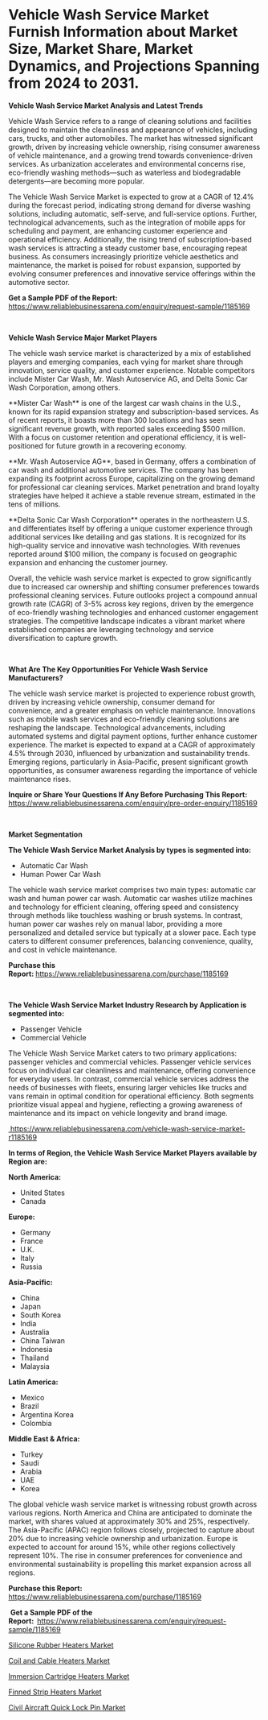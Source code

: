 <p><h1>Vehicle Wash Service Market Furnish Information about Market Size, Market Share, Market Dynamics, and Projections Spanning from 2024 to 2031.</h1></p><p><strong>Vehicle Wash Service Market Analysis and Latest Trends</strong></p>
<p><p>Vehicle Wash Service refers to a range of cleaning solutions and facilities designed to maintain the cleanliness and appearance of vehicles, including cars, trucks, and other automobiles. The market has witnessed significant growth, driven by increasing vehicle ownership, rising consumer awareness of vehicle maintenance, and a growing trend towards convenience-driven services. As urbanization accelerates and environmental concerns rise, eco-friendly washing methods—such as waterless and biodegradable detergents—are becoming more popular.</p><p>The Vehicle Wash Service Market is expected to grow at a CAGR of 12.4% during the forecast period, indicating strong demand for diverse washing solutions, including automatic, self-serve, and full-service options. Further, technological advancements, such as the integration of mobile apps for scheduling and payment, are enhancing customer experience and operational efficiency. Additionally, the rising trend of subscription-based wash services is attracting a steady customer base, encouraging repeat business. As consumers increasingly prioritize vehicle aesthetics and maintenance, the market is poised for robust expansion, supported by evolving consumer preferences and innovative service offerings within the automotive sector.</p></p>
<p><strong>Get a Sample PDF of the Report:&nbsp;</strong> <a href="https://www.reliablebusinessarena.com/enquiry/request-sample/1185169?utm_campaign=1347&utm_medium=2&utm_source=Github&utm_content=ia&utm_term=22102024&utm_id=vehicle-wash-service">https://www.reliablebusinessarena.com/enquiry/request-sample/1185169</a></p>
<p>&nbsp;</p>
<p><strong>Vehicle Wash Service Major Market Players</strong></p>
<p><p>The vehicle wash service market is characterized by a mix of established players and emerging companies, each vying for market share through innovation, service quality, and customer experience. Notable competitors include Mister Car Wash, Mr. Wash Autoservice AG, and Delta Sonic Car Wash Corporation, among others.</p><p>**Mister Car Wash** is one of the largest car wash chains in the U.S., known for its rapid expansion strategy and subscription-based services. As of recent reports, it boasts more than 300 locations and has seen significant revenue growth, with reported sales exceeding $500 million. With a focus on customer retention and operational efficiency, it is well-positioned for future growth in a recovering economy.</p><p>**Mr. Wash Autoservice AG**, based in Germany, offers a combination of car wash and additional automotive services. The company has been expanding its footprint across Europe, capitalizing on the growing demand for professional car cleaning services. Market penetration and brand loyalty strategies have helped it achieve a stable revenue stream, estimated in the tens of millions.</p><p>**Delta Sonic Car Wash Corporation** operates in the northeastern U.S. and differentiates itself by offering a unique customer experience through additional services like detailing and gas stations. It is recognized for its high-quality service and innovative wash technologies. With revenues reported around $100 million, the company is focused on geographic expansion and enhancing the customer journey.</p><p>Overall, the vehicle wash service market is expected to grow significantly due to increased car ownership and shifting consumer preferences towards professional cleaning services. Future outlooks project a compound annual growth rate (CAGR) of 3-5% across key regions, driven by the emergence of eco-friendly washing technologies and enhanced customer engagement strategies. The competitive landscape indicates a vibrant market where established companies are leveraging technology and service diversification to capture growth.</p></p>
<p>&nbsp;</p>
<p><strong>What Are The Key Opportunities For Vehicle Wash Service Manufacturers?</strong></p>
<p><p>The vehicle wash service market is projected to experience robust growth, driven by increasing vehicle ownership, consumer demand for convenience, and a greater emphasis on vehicle maintenance. Innovations such as mobile wash services and eco-friendly cleaning solutions are reshaping the landscape. Technological advancements, including automated systems and digital payment options, further enhance customer experience. The market is expected to expand at a CAGR of approximately 4.5% through 2030, influenced by urbanization and sustainability trends. Emerging regions, particularly in Asia-Pacific, present significant growth opportunities, as consumer awareness regarding the importance of vehicle maintenance rises.</p></p>
<p><strong>Inquire or Share Your Questions If Any Before Purchasing This Report:</strong> <a href="https://www.reliablebusinessarena.com/enquiry/pre-order-enquiry/1185169?utm_campaign=1347&utm_medium=2&utm_source=Github&utm_content=ia&utm_term=22102024&utm_id=vehicle-wash-service">https://www.reliablebusinessarena.com/enquiry/pre-order-enquiry/1185169</a></p>
<p>&nbsp;</p>
<p><strong>Market Segmentation</strong></p>
<p><strong>The Vehicle Wash Service Market Analysis by types is segmented into:</strong></p>
<p><ul><li>Automatic Car Wash</li><li>Human Power Car Wash</li></ul></p>
<p><p>The vehicle wash service market comprises two main types: automatic car wash and human power car wash. Automatic car washes utilize machines and technology for efficient cleaning, offering speed and consistency through methods like touchless washing or brush systems. In contrast, human power car washes rely on manual labor, providing a more personalized and detailed service but typically at a slower pace. Each type caters to different consumer preferences, balancing convenience, quality, and cost in vehicle maintenance.</p></p>
<p><strong>Purchase this Report:&nbsp;</strong><a href="https://www.reliablebusinessarena.com/purchase/1185169?utm_campaign=1347&utm_medium=2&utm_source=Github&utm_content=ia&utm_term=22102024&utm_id=vehicle-wash-service">https://www.reliablebusinessarena.com/purchase/1185169</a></p>
<p>&nbsp;</p>
<p><strong>The Vehicle Wash Service Market Industry Research by Application is segmented into:</strong></p>
<p><ul><li>Passenger Vehicle</li><li>Commercial Vehicle</li></ul></p>
<p><p>The Vehicle Wash Service Market caters to two primary applications: passenger vehicles and commercial vehicles. Passenger vehicle services focus on individual car cleanliness and maintenance, offering convenience for everyday users. In contrast, commercial vehicle services address the needs of businesses with fleets, ensuring larger vehicles like trucks and vans remain in optimal condition for operational efficiency. Both segments prioritize visual appeal and hygiene, reflecting a growing awareness of maintenance and its impact on vehicle longevity and brand image.</p></p>
<p><a href="https://www.reliablebusinessarena.com/vehicle-wash-service-market-r1185169?utm_campaign=1347&utm_medium=2&utm_source=Github&utm_content=ia&utm_term=22102024&utm_id=vehicle-wash-service">&nbsp;https://www.reliablebusinessarena.com/vehicle-wash-service-market-r1185169</a></p>
<p><strong>In terms of Region, the Vehicle Wash Service Market Players available by Region are:</strong></p>
<p>
    <p> <strong> North America: </strong>
        <ul>
            <li>United States</li>
            <li>Canada</li>
        </ul>
        </p> 
    <p> <strong> Europe: </strong>
        <ul>
            <li>Germany</li>
            <li>France</li>
            <li>U.K.</li>
            <li>Italy</li>
            <li>Russia</li>
        </ul>
        </p> 
    <p> <strong> Asia-Pacific: </strong>
        <ul>
            <li>China</li>
            <li>Japan</li>
            <li>South Korea</li>
            <li>India</li>
            <li>Australia</li>
            <li>China Taiwan</li>
            <li>Indonesia</li>
            <li>Thailand</li>
            <li>Malaysia</li>
        </ul>
        </p> 
    <p> <strong> Latin America: </strong>
        <ul>
            <li>Mexico</li>
            <li>Brazil</li>
            <li>Argentina Korea</li>
            <li>Colombia</li>
        </ul>
        </p> 
    <p> <strong> Middle East & Africa: </strong>
        <ul>
            <li>Turkey</li>
            <li>Saudi</li>
            <li>Arabia</li>
            <li>UAE</li>
            <li>Korea</li>
        </ul>
    </p>
    </p>
<p><p>The global vehicle wash service market is witnessing robust growth across various regions. North America and China are anticipated to dominate the market, with shares valued at approximately 30% and 25%, respectively. The Asia-Pacific (APAC) region follows closely, projected to capture about 20% due to increasing vehicle ownership and urbanization. Europe is expected to account for around 15%, while other regions collectively represent 10%. The rise in consumer preferences for convenience and environmental sustainability is propelling this market expansion across all regions.</p></p>
<p><strong>Purchase this Report: </strong><a href="https://www.reliablebusinessarena.com/purchase/1185169?utm_campaign=1347&utm_medium=2&utm_source=Github&utm_content=ia&utm_term=22102024&utm_id=vehicle-wash-service">https://www.reliablebusinessarena.com/purchase/1185169</a></p>
<p>&nbsp;<strong>Get a Sample PDF of the Report:&nbsp;&nbsp;</strong><a href="https://www.reliablebusinessarena.com/enquiry/request-sample/1185169?utm_campaign=1347&utm_medium=2&utm_source=Github&utm_content=ia&utm_term=22102024&utm_id=vehicle-wash-service">https://www.reliablebusinessarena.com/enquiry/request-sample/1185169</a></p>
<p><strong></strong></p>
<p><p><a href="https://www.linkedin.com/pulse/silicone-rubber-heaters-market-size-type-product-global-industry-61bnc?utm_campaign=1347&utm_medium=2&utm_source=Github&utm_content=ia&utm_term=22102024&utm_id=vehicle-wash-service">Silicone Rubber Heaters Market</a></p><p><a href="https://www.linkedin.com/pulse/global-coil-cable-heaters-market-product-types-applications-regional-baxyc?utm_campaign=1347&utm_medium=2&utm_source=Github&utm_content=ia&utm_term=22102024&utm_id=vehicle-wash-service">Coil and Cable Heaters Market</a></p><p><a href="https://www.linkedin.com/pulse/immersion-cartridge-heaters-market-report-product-type-end-use-2gqkc?utm_campaign=1347&utm_medium=2&utm_source=Github&utm_content=ia&utm_term=22102024&utm_id=vehicle-wash-service">Immersion Cartridge Heaters Market</a></p><p><a href="https://www.linkedin.com/pulse/global-finned-strip-heaters-market-share-growth-opportunities-8ek4c?utm_campaign=1347&utm_medium=2&utm_source=Github&utm_content=ia&utm_term=22102024&utm_id=vehicle-wash-service">Finned Strip Heaters Market</a></p><p><a href="https://github.com/BellAuer/Market-Research-Report-List-1/blob/main/civil-aircraft-quick-lock-pin-market.md?utm_campaign=1347&utm_medium=2&utm_source=Github&utm_content=ia&utm_term=22102024&utm_id=vehicle-wash-service">Civil Aircraft Quick Lock Pin Market</a></p></p>